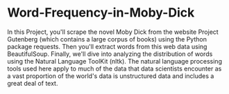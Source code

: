 # Word-Frequency-in-Moby-Dick

In this Project, you'll scrape the novel Moby Dick from the website Project Gutenberg (which contains a large corpus of books) using the Python package requests. Then you'll extract words from this web data using BeautifulSoup. Finally, we'll dive into analyzing the distribution of words using the Natural Language ToolKit (nltk). The natural language processing tools used here apply to much of the data that data scientists encounter as a vast proportion of the world's data is unstructured data and includes a great deal of text.
